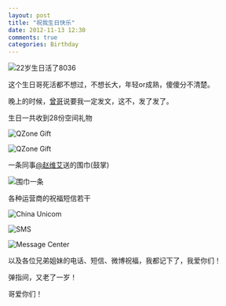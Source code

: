 ```yaml
---
layout: post
title: "祝我生日快乐"
date: 2012-11-13 12:30
comments: true
categories: Birthday
---
```


![22岁生日活了8036](/images/2012/11/13/1.png)

这个生日哥死活都不想过，不想长大，年轻or成熟，傻傻分不清楚。

晚上的时候，[曾哥](http://www.izzzzz.com/)说要我一定发文，这不，发了发了。

<!--more-->

生日一共收到28份空间礼物

![QZone Gift](/images/2012/11/13/2.png)

![QZone Gift](/images/2012/11/13/3.jpg)

一条同事[@赵维艾](http://t.qq.com/zhaoweiai-air)送的围巾(鼓掌)

![围巾一条](/images/2012/11/13/4.jpg)

各种运营商的祝福短信若干

![China Unicom](/images/2012/11/13/5.png)

![SMS](/images/2012/11/13/6.png)

![Message Center](/images/2012/11/13/7.png)

以及各位兄弟姐妹的电话、短信、微博祝福，我都记下了，我爱你们！

弹指间，又老了一岁！

哥爱你们！